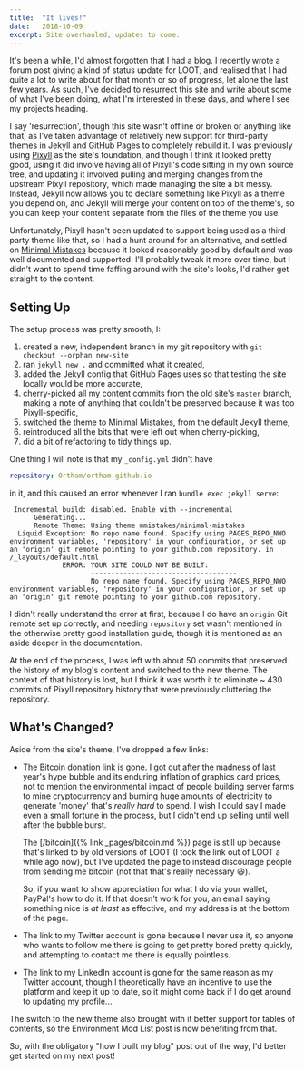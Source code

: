 ```yaml
---
title:  "It lives!"
date:   2018-10-09
excerpt: Site overhauled, updates to come.
---
```


It's been a while, I'd almost forgotten that I had a blog. I recently wrote a
forum post giving a kind of status update for LOOT, and realised that I had
quite a lot to write about for that month or so of progress, let alone the last
few years. As such, I've decided to resurrect this site and write about some of
what I've been doing, what I'm interested in these days, and where I see my
projects heading.

I say 'resurrection', though this site wasn't offline or broken or anything like
that, as I've taken advantage of relatively new support for third-party themes
in Jekyll and GitHub Pages to completely rebuild it. I was previously using
[Pixyll](https://github.com/johno/pixyll) as the site's foundation, and though I
think it looked pretty good, using it did involve having all of Pixyll's code
sitting in my own source tree, and updating it involved pulling and merging
changes from the upstream Pixyll repository, which made managing the site a bit
messy. Instead, Jekyll now allows you to declare something like Pixyll as a
theme you depend on, and Jekyll will merge your content on top of the theme's,
so you can keep your content separate from the files of the theme you use.

Unfortunately, Pixyll hasn't been updated to support being used as a
third-party theme like that, so I had a hunt around for an alternative, and
settled on [Minimal Mistakes](https://mmistakes.github.io/minimal-mistakes)
because it looked reasonably good by default and was well documented and
supported. I'll probably tweak it more over time, but I didn't want to spend
time faffing around with the site's looks, I'd rather get straight to the
content.

## Setting Up

The setup process was pretty smooth, I:

1. created a new, independent branch in my git repository with `git checkout --orphan new-site`
2. ran `jekyll new .` and committed what it created,
3. added the Jekyll config that GitHub Pages uses so that testing the site
   locally would be more accurate,
4. cherry-picked all my content commits from the old site's `master` branch,
   making a note of anything that couldn't be preserved because it was too
   Pixyll-specific,
5. switched the theme to Minimal Mistakes, from the default Jekyll theme,
6. reintroduced all the bits that were left out when cherry-picking,
7. did a bit of refactoring to tidy things up.

One thing I will note is that my `_config.yml` didn't have

```yaml
repository: Ortham/ortham.github.io
```

in it, and this caused an error whenever I ran `bundle exec jekyll serve`:

```
 Incremental build: disabled. Enable with --incremental
      Generating...
      Remote Theme: Using theme mmistakes/minimal-mistakes
  Liquid Exception: No repo name found. Specify using PAGES_REPO_NWO environment variables, 'repository' in your configuration, or set up an 'origin' git remote pointing to your github.com repository. in /_layouts/default.html
             ERROR: YOUR SITE COULD NOT BE BUILT:
                    ------------------------------------
                    No repo name found. Specify using PAGES_REPO_NWO environment variables, 'repository' in your configuration, or set up an 'origin' git remote pointing to your github.com repository.
```

I didn't really understand the error at first, because I do have an `origin` Git
remote set up correctly, and needing `repository` set wasn't mentioned in the
otherwise pretty good installation guide, though it is mentioned as an aside
deeper in the documentation.

At the end of the process, I was left with about 50 commits that preserved the
history of my blog's content and switched to the new theme. The context of that
history is lost, but I think it was worth it to eliminate ~ 430 commits of
Pixyll repository history that were previously cluttering the repository.

## What's Changed?

Aside from the site's theme, I've dropped a few links:

- The Bitcoin donation link is gone. I got out after the madness of last year's
  hype bubble and its enduring inflation of graphics card prices, not to mention
  the environmental impact of people building server farms to mine
  cryptocurrency and burning huge amounts of electricity to generate 'money'
  that's *really hard* to spend. I wish I could say I made even a small fortune
  in the process, but I didn't end up selling until well after the bubble burst.

  The [/bitcoin]({% link _pages/bitcoin.md %}) page is still up because that's linked to by old
  versions of LOOT (I took the link out of LOOT a while ago now), but I've
  updated the page to instead discourage people from sending me bitcoin (not that
  that's really necessary 😆).

  So, if you want to show appreciation for what I do via your wallet, PayPal's
  how to do it. If that doesn't work for you, an email saying something nice is
  *at least* as effective, and my address is at the bottom of the page.
- The link to my Twitter account is gone because I never use it, so anyone who
  wants to follow me there is going to get pretty bored pretty quickly, and
  attempting to contact me there is equally pointless.
- The link to my LinkedIn account is gone for the same reason as my Twitter
  account, though I theoretically have an incentive to use the platform and keep
  it up to date, so it might come back if I do get around to updating my
  profile...

The switch to the new theme also brought with it better support for tables of
contents, so the Environment Mod List post is now benefiting from that.

So, with the obligatory "how I built my blog" post out of the way, I'd better
get started on my next post!
